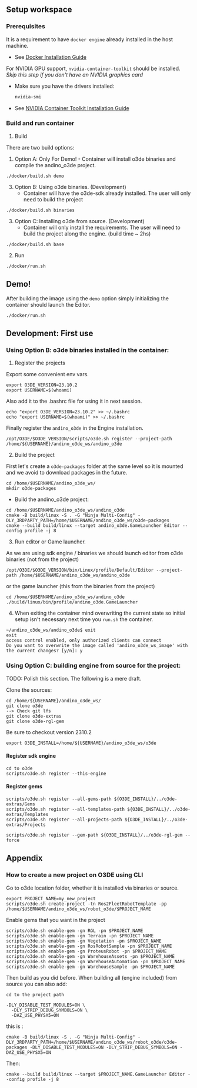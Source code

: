 ## Setup workspace

### Prerequisites

It is a requirement to have `docker engine` already installed in the host machine.

* See [Docker Installation Guide](https://docs.docker.com/engine/install/ubuntu/)

For NVIDIA GPU support, `nvidia-container-toolkit` should be installed. *Skip this step if you don't have an NVIDIA graphics card*


* Make sure you have the drivers installed:
  ```sh
  nvidia-smi
  ```
* See [NVIDIA Container Toolkit Installation Guide](https://docs.nvidia.com/datacenter/cloud-native/container-toolkit/install-guide.html)

### Build and run container

1. Build

There are two build options:
  1. Option A: Only For Demo!
    - Container will install o3de binaries and compile the andino_o3de project.

  ```
  ./docker/build.sh demo
  ```

  3. Option B: Using o3de binaries. (Development)
     - Container will have the o3de-sdk already installed. The user will only need to build the project

  ```
  ./docker/build.sh binaries
  ```

  3. Option C: Installing o3de from source. (Development)
     - Container will only install the requirements. The user will need to build the project along the engine. (build time ~ 2hs)

  ```
  ./docker/build.sh base
  ```

2. Run

  ```
  ./docker/run.sh
  ```

## Demo!

After building the image using the `demo` option simply initializing the container should launch the Editor.

  ```
  ./docker/run.sh
  ```

## Development: First use


### Using Option B: o3de binaries installed in the container:


1. Register the projects

Export some convenient env vars.
```
export O3DE_VERSION=23.10.2
export USERNAME=$(whoami)
```
Also add it to the .bashrc file for using it in next session.
```
echo "export O3DE_VERSION=23.10.2" >> ~/.bashrc
echo "export USERNAME=$(whoami)" >> ~/.bashrc
```
Finally register the `andino_o3de` in the Engine installation.
```
/opt/O3DE/$O3DE_VERSION/scripts/o3de.sh register --project-path /home/${USERNAME}/andino_o3de_ws/andino_o3de
```

2. Build the project

First let's create a `o3de-packages` folder at the same level so it is mounted and we avoid to download packages in the future.

```
cd /home/$USERNAME/andino_o3de_ws/
mkdir o3de-packages
```

 - Build the andino_o3de project:
```
cd /home/$USERNAME/andino_o3de_ws/andino_o3de
cmake -B build/linux -S . -G "Ninja Multi-Config" -DLY_3RDPARTY_PATH=/home/$USERNAME/andino_o3de_ws/o3de-packages
cmake --build build/linux --target andino_o3de.GameLauncher Editor --config profile -j 8
```

3. Run editor or Game launcher.

As we are using sdk engine / binaries we should launch editor from o3de binaries (not from the project)
```
/opt/O3DE/$O3DE_VERSION/bin/Linux/profile/Default/Editor --project-path /home/$USERNAME/andino_o3de_ws/andino_o3de
```

or the game launcher (this from the binaries from the project)
```
cd /home/$USERNAME/andino_o3de_ws/andino_o3de
./build/linux/bin/profile/andino_o3de.GameLauncher
```

4. When exiting the container mind overwriting the current state so initial setup isn't necessary next time you `run.sh` the container.

```
~/andino_o3de_ws/andino_o3de$ exit
exit
access control enabled, only authorized clients can connect
Do you want to overwrite the image called 'andino_o3de_ws_image' with the current changes? [y/n]: y
```

### Using Option C: building engine from source for the project:

TODO: Polish this section. The following is a mere draft.

Clone the sources:
```
cd /home/${USERNAME}/andino_o3de_ws/
git clone o3de
--> Check git lfs
git clone o3de-extras
git clone o3de-rgl-gem
```
Be sure to checkout version 2310.2

```
export O3DE_INSTALL=/home/${USERNAME}/andino_o3de_ws/o3de
```
#### Register sdk engine
```
cd to o3de
scripts/o3de.sh register --this-engine
```
#### Register gems
```
scripts/o3de.sh register --all-gems-path ${O3DE_INSTALL}/../o3de-extras/Gems
scripts/o3de.sh register --all-templates-path ${O3DE_INSTALL}/../o3de-extras/Templates
scripts/o3de.sh register --all-projects-path ${O3DE_INSTALL}/../o3de-extras/Projects
```
```
scripts/o3de.sh register --gem-path ${O3DE_INSTALL}/../o3de-rgl-gem --force
```

## Appendix

### How to create a new project on O3DE using CLI

Go to o3de location folder, whether it is installed via binaries or source.

```
export PROJECT_NAME=my_new_project
scripts/o3de.sh create-project -tn Ros2FleetRobotTemplate -pp /home/$USERNAME/andino_o3de_ws/robot_o3de/$PROJECT_NAME
```

Enable gems that you want in the project
```
scripts/o3de.sh enable-gem -gn RGL -pn $PROJECT_NAME
scripts/o3de.sh enable-gem -gn Terrain -pn $PROJECT_NAME
scripts/o3de.sh enable-gem -gn Vegetation -pn $PROJECT_NAME
scripts/o3de.sh enable-gem -gn RosRobotSample -pn $PROJECT_NAME
scripts/o3de.sh enable-gem -gn ProteusRobot -pn $PROJECT_NAME
scripts/o3de.sh enable-gem -gn WarehouseAssets -pn $PROJECT_NAME
scripts/o3de.sh enable-gem -gn WarehouseAutomation -pn $PROJECT_NAME
scripts/o3de.sh enable-gem -gn WarehouseSample -pn $PROJECT_NAME
```

Then build as you did before.
When building all (engine included) from source you can also add:

```
cd to the project path
```
```
-DLY_DISABLE_TEST_MODULES=ON \
  -DLY_STRIP_DEBUG_SYMBOLS=ON \
  -DAZ_USE_PHYSX5=ON
```
this is :
```
cmake -B build/linux -S . -G "Ninja Multi-Config" -DLY_3RDPARTY_PATH=/home/$USERNAME/andino_o3de_ws/robot_o3de/o3de-packages -DLY_DISABLE_TEST_MODULES=ON -DLY_STRIP_DEBUG_SYMBOLS=ON -DAZ_USE_PHYSX5=ON
```
Then:
```
cmake --build build/linux --target $PROJECT_NAME.GameLauncher Editor --config profile -j 8
```

